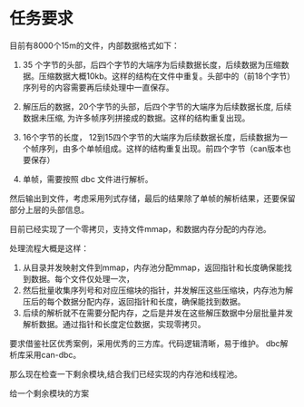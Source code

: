 # 任务要求

目前有8000个15m的文件，内部数据格式如下：

1. 35 个字节的头部，后四个字节的大端序为后续数据长度，后续数据为压缩数据。压缩数据大概10kb。这样的结构在文件中重复。头部中的（前18个字节）序列号的内容需要再后续处理中一直保存。

2. 解压后的数据，20个字节的头部，后四个字节的大端序为后续数据长度, 后续数据未压缩, 为许多帧序列拼接成的数据。这样的结构重复出现。

3. 16个字节的长度， 12到15四个字节的大端序为后续数据长度，后续数据为一个帧序列，由多个单帧组成。这样的结构重复出现。前四个字节（can版本也要保存）

4. 单帧，需要按照 dbc 文件进行解析。

然后输出到文件，考虑采用列式存储，最后的结果除了单帧的解析结果，还要保留部分上层的头部信息。

目前已经实现了一个零拷贝，支持文件mmap，和数据内存分配的内存池。

处理流程大概是这样：

1. 从目录并发映射文件到mmap，内存池分配mmap，返回指针和长度确保能找到数据。每个文件仅处理一次，
2. 然后批量收集序列号和对应压缩块的指针，并发解压这些压缩块，内存池为解压后的每个数据分配内存，返回指针和长度，确保能找到数据。
3. 后续的解析就不在需要分配内存，之后是并发在这些解压数据中分层批量并发解析数据。通过指针和长度定位数据，实现零拷贝。
   <!-- 4. 使用dbc解析后的数据写入文件，按列式存储。 -->
      <!-- 还有一个要解决的问题是，是否要采取批处理模式， -->

<!-- 评估一下目前这个方案的可行性和性能，并讨论一下批处理这里是优还是劣。 -->

要求借鉴社区优秀案例，采用优秀的三方库。代码逻辑清晰，易于维护。
dbc解析库采用can-dbc。

那么现在检查一下剩余模块,结合我们已经实现的内存池和线程池。

给一个剩余模块的方案
